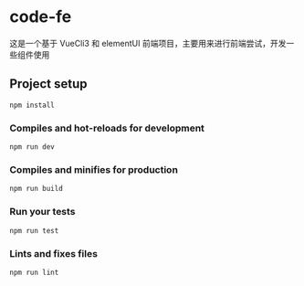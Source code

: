 # code-fe
这是一个基于 VueCli3 和 elementUI 前端项目，主要用来进行前端尝试，开发一些组件使用

## Project setup
```
npm install
```

### Compiles and hot-reloads for development
```
npm run dev
```

### Compiles and minifies for production
```
npm run build
```

### Run your tests
```
npm run test
```

### Lints and fixes files
```
npm run lint
```

